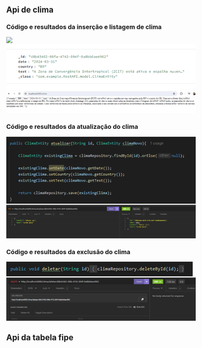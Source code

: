 ## Api de clima

<div>
  <h3>Código e resultados da inserção e listagem de clima</h3>  
</div>

<div>
  <a>
    <img src="prints\clima\Inserir&ListarCodigo .png"/>
  </a>
  <a>
    <img src="prints\clima\InserirResultado.png"/>
  </a>
  <a>
    <img src="prints\clima\ListarResultado.png"/>
  </a>
</div>

<div>
  <h3>Código e resultados da atualização do clima</h3>  
</div>

<div>
  <a>
    <img src="prints\clima\AtualizarCodigo.png"/>
  </a>
  <a>
    <img src="prints\clima\AtualizarResultado.png"/>
  </a>
</div>

<div>
  <h3>Código e resultados da exclusão do clima</h3>  
</div>

<div>
  <a>
    <img src="prints\clima\DeletarCodigo.png"/>
  </a>
  <a>
    <img src="prints\clima\DeletarResultado.png"/>
  </a>
</div>

## Api da tabela fipe




